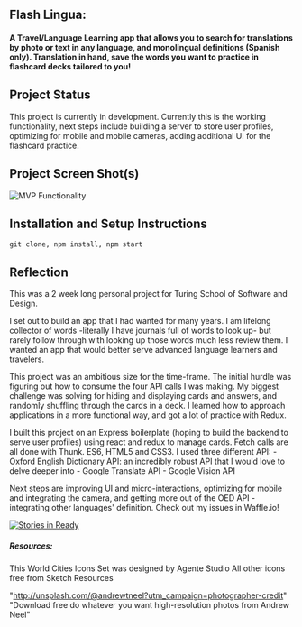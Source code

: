 ## Flash Lingua:
#### A Travel/Language Learning app that allows you to search for translations by photo or text in any language, and monolingual definitions (Spanish only). Translation in hand, save the words you want to practice in flashcard decks tailored to you!

## Project Status
This project is currently in development. Currently this is the working functionality, next steps include building a server to store user profiles, optimizing for mobile and mobile cameras, adding additional UI for the flashcard practice.

## Project Screen Shot(s)   

![MVP Functionality](http://g.recordit.co/6vwMJHJv81.gif)

## Installation and Setup Instructions

`git clone, npm install, npm start`

## Reflection

  This was a 2 week long personal project for Turing School of Software and Design.

  I set out to build an app that I had wanted for many years. I am lifelong collector of words -literally I have journals full of words to look up- but rarely follow through with looking up those words much less review them. I wanted an app that would better serve advanced language learners and travelers.

  This project was an ambitious size for the time-frame. The initial hurdle was figuring out how to consume the four API calls I was making. My biggest challenge was solving for hiding and displaying cards and answers, and randomly shuffling through the cards in a deck. I learned how to approach applications in a more functional way, and got a lot of practice with Redux.

  I built this project on an Express boilerplate (hoping to build the backend to serve user profiles) using react and redux to manage cards. Fetch calls are all done with Thunk. ES6, HTML5 and CSS3. I used three different API:
      - Oxford English Dictionary API: an incredibly robust API that I would love to delve deeper into
      - Google Translate API
      - Google Vision API

  Next steps are improving UI and micro-interactions, optimizing for mobile and integrating the camera, and getting more out of the OED API -integrating other languages' definition. Check out my issues in Waffle.io!

  [![Stories in Ready](https://badge.waffle.io/lauraturk/lt-flash-cards-express.png?label=ready&title=Ready)](https://waffle.io/lauraturk/lt-flash-cards-express?utm_source=badge)



##### Resources:
This World Cities Icons Set was designed by Agente Studio
All other icons free from Sketch Resources

"http://unsplash.com/@andrewtneel?utm_campaign=photographer-credit" "Download free do whatever you want high-resolution photos from Andrew Neel"
